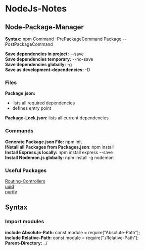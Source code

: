 # NodeJs-Notes


## Node-Package-Manager

**Syntax:** npm Command -PrePackageCommand Package --PostPackageCommand  
  
**Save dependencies in project:** --save  
**Save dependencies temporary:** --no-save  
**Save dependencies globally:** -g  
**Save as development-dependencies:** -D  

### Files  
**Package.json:** 
* lists all required dependencies  
* defines entry point  
 
**Package-Lock.json:** lists all current dependencies  

### Commands

**Generate Package.json File:** npm init  
**INstall all Packages from Packages.json**: npm install  
**Install Express.js locally:** npm install express --save  
**Install Nodemon.js globally:** npm install -g nodemon  

### Useful Packages  
[Routing-Controllers](https://github.com/typestack/routing-controllers)  
[uuid](https://github.com/kelektiv/node-uuid)  
[purify](https://github.com/gigobyte/purify)  

## Syntax

### Import modules
**include Absolute-Path:** const module = require("Absolute-Path");  
**include Relative-Path:** const module = require("./Relative-Path");  
**Parent-Directory:** ../  

